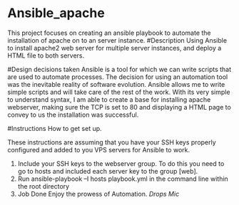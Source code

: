 # Ansible_apache
This project focuses on creating an ansible playbook to automate the installation of apache on to an server instance.
#Description
Using Ansible to install apache2 web server for multiple server instances, and deploy a HTML file to both servers.

#Design decisions taken
Ansible is a tool for which we can write scripts that are used to automate processes. 
The decision for using an automation tool was the inevitable reality of software evolution. 
Ansible allows me to write simple scripts and will take care of the rest of the work. 
With its very simple to understand syntax, I am able to create a base for installing apache webserver, 
making sure the TCP is set to 80 and displaying a HTML page to convey to us the installation was successful.


#Instructions 
How to get set up.

These instructions are assuming that you have your SSH keys properly configured and added to you VPS servers for Ansible to work.

1.	 Include your SSH keys to the webserver group. To do this you need to go to hosts and included each server key to the group [web].
2.	Run ansible-playbook –I hosts playbook.yml in the command line within the root directory
3.	Job Done  Enjoy the prowess of Automation. *Drops Mic*
